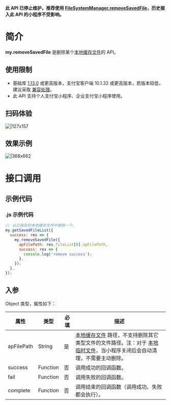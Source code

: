 **此 API 已停止维护，推荐使用 [FileSystemManager.removeSavedFile](https://opendocs.alipay.com/mini/api/0229pv)，历史接入此 API 的小程序不受影响。**

# 简介

**my.removeSavedFile** 是删除某个[本地缓存文件](https://opendocs.alipay.com/mini/03dt4s#%E6%9C%AC%E5%9C%B0%E7%BC%93%E5%AD%98%E6%96%87%E4%BB%B6)的 API。

## 使用限制

- 基础库 [1.13.0](https://opendocs.alipay.com/mini/framework/lib) 或更高版本，支付宝客户端 10.1.32 或更高版本，若版本较低，建议采取 [兼容处理](/mini/framework/compatibility)。
- 此 API 支持个人支付宝小程序、企业支付宝小程序使用。

## 扫码体验

![|127x157](https://gw.alipayobjects.com/zos/skylark-tools/public/files/8a63c0ed49503d906e08dd04b2d2b6b0.jpeg#align=left&display=inline&height=157&margin=%5Bobject%20Object%5D&originHeight=157&originWidth=127&status=done&style=stroke&width=127)

## 效果示例

![|368x662](https://gw.alipayobjects.com/zos/skylark-tools/public/files/79576f79a6de2825d1bc0f199bf5d6e4.gif#align=left&display=inline&height=662&margin=%5Bobject%20Object%5D&originHeight=662&originWidth=368&status=done&style=stroke&width=368)

# 接口调用

## 示例代码

### .js 示例代码

```javascript
// 从已保存的本地缓存文件中删除一个。
my.getSavedFileList({
  success: res => {
    my.removeSavedFile({
      apFilePath: res.fileList[0].apFilePath,
      success: res => {
        console.log('remove success');
      },
    });
  },
});
```

## 入参

Object 类型，属性如下：

| **属性** | **类型** | **必填** | **描述** |
| --- | --- | --- | --- |
| apFilePath | String | 是 | [本地缓存文件](https://opendocs.alipay.com/mini/03dt4s#%E6%9C%AC%E5%9C%B0%E7%BC%93%E5%AD%98%E6%96%87%E4%BB%B6) 路径，不支持删除其它类型文件的文件路径。注：对于 [本地临时文件](https://opendocs.alipay.com/mini/03dt4s#%E6%9C%AC%E5%9C%B0%E4%B8%B4%E6%97%B6%E6%96%87%E4%BB%B6)，当小程序关闭后会自动清理，不需要主动删除。|
| success | Function | 否 | 调用成功的回调函数。 |
| fail | Function | 否 | 调用失败的回调函数。 |
| complete | Function | 否 | 调用结束的回调函数（调用成功、失败都会执行）。 |

